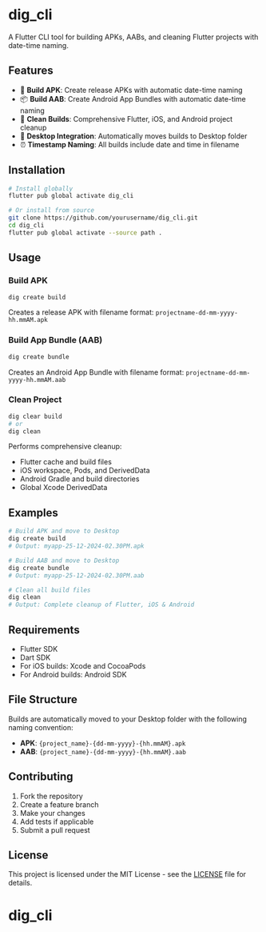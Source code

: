# dig_cli

A Flutter CLI tool for building APKs, AABs, and cleaning Flutter projects with date-time naming.

## Features

- 🚧 **Build APK**: Create release APKs with automatic date-time naming
- 📦 **Build AAB**: Create Android App Bundles with automatic date-time naming
- 🧹 **Clean Builds**: Comprehensive Flutter, iOS, and Android project cleanup
- 📱 **Desktop Integration**: Automatically moves builds to Desktop folder
- ⏰ **Timestamp Naming**: All builds include date and time in filename

## Installation

```bash
# Install globally
flutter pub global activate dig_cli

# Or install from source
git clone https://github.com/yourusername/dig_cli.git
cd dig_cli
flutter pub global activate --source path .
```

## Usage

### Build APK
```bash
dig create build
```
Creates a release APK with filename format: `projectname-dd-mm-yyyy-hh.mmAM.apk`

### Build App Bundle (AAB)
```bash
dig create bundle
```
Creates an Android App Bundle with filename format: `projectname-dd-mm-yyyy-hh.mmAM.aab`

### Clean Project
```bash
dig clear build
# or
dig clean
```
Performs comprehensive cleanup:
- Flutter cache and build files
- iOS workspace, Pods, and DerivedData
- Android Gradle and build directories
- Global Xcode DerivedData

## Examples

```bash
# Build APK and move to Desktop
dig create build
# Output: myapp-25-12-2024-02.30PM.apk

# Build AAB and move to Desktop  
dig create bundle
# Output: myapp-25-12-2024-02.30PM.aab

# Clean all build files
dig clean
# Output: Complete cleanup of Flutter, iOS & Android
```

## Requirements

- Flutter SDK
- Dart SDK
- For iOS builds: Xcode and CocoaPods
- For Android builds: Android SDK

## File Structure

Builds are automatically moved to your Desktop folder with the following naming convention:
- **APK**: `{project_name}-{dd-mm-yyyy}-{hh.mmAM}.apk`
- **AAB**: `{project_name}-{dd-mm-yyyy}-{hh.mmAM}.aab`

## Contributing

1. Fork the repository
2. Create a feature branch
3. Make your changes
4. Add tests if applicable
5. Submit a pull request

## License

This project is licensed under the MIT License - see the [LICENSE](LICENSE) file for details.
# dig_cli
